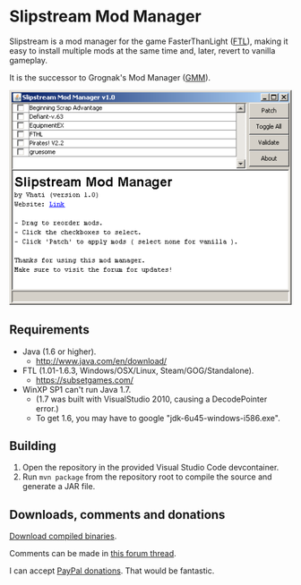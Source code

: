 # Slipstream Mod Manager

Slipstream is a mod manager for the game FasterThanLight
([FTL](https://subsetgames.com/ftl.html)), making it easy to install multiple
mods at the same time and, later, revert to vanilla gameplay.

It is the successor to Grognak's Mod Manager
([GMM](https://subsetgames.com/forum/viewtopic.php?p=9994)).

![Screenshot of the mod manager in use](assets/screenshot01.png)

## Requirements

-   Java (1.6 or higher).
    -   <http://www.java.com/en/download/>
-   FTL (1.01-1.6.3, Windows/OSX/Linux, Steam/GOG/Standalone).
    -   <https://subsetgames.com/>
-   WinXP SP1 can't run Java 1.7.
    -   (1.7 was built with VisualStudio 2010, causing a DecodePointer error.)
    -   To get 1.6, you may have to google "jdk-6u45-windows-i586.exe".

## Building

1.  Open the repository in the provided Visual Studio Code devcontainer.
2.  Run `mvn package` from the repository root to compile the source and
    generate a JAR file.

## Downloads, comments and donations

[Download compiled binaries](https://sourceforge.net/projects/slipstreammodmanager/).

Comments can be made in [this forum thread](https://subsetgames.com/forum/viewtopic.php?f=12&t=17102).

I can accept [PayPal donations](https://vhati.github.io/donate.html). That
would be fantastic.
